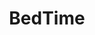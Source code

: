 ---
title: "BedTime"
url: /ciudad-autonoma-de-buenos-aires/bedtime-presidente-quintana/
shop: Betten
---